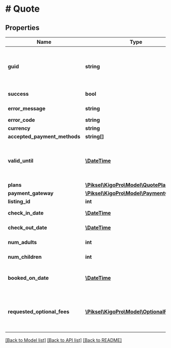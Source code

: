 # # Quote

## Properties

Name | Type | Description | Notes
------------ | ------------- | ------------- | -------------
**guid** | **string** | Guid used for referencing the Quote in the call for book | [optional]
**success** | **bool** | If the Quote is valid | [optional]
**error_message** | **string** | Error Message | [optional]
**error_code** | **string** | Error Code | [optional]
**currency** | **string** | Currency | [optional]
**accepted_payment_methods** | **string[]** |  | [optional]
**valid_until** | [**\DateTime**](\DateTime.md) | Last date the Quote may be converted to a Booking | [optional]
**plans** | [**\Piksel\KigoPro\Model\QuotePlan[]**](QuotePlan.md) |  | [optional]
**payment_gateway** | [**\Piksel\KigoPro\Model\PaymentGateway**](PaymentGateway.md) |  | [optional]
**listing_id** | **int** | Listing ID | [optional]
**check_in_date** | [**\DateTime**](\DateTime.md) | Check-In Date | [optional]
**check_out_date** | [**\DateTime**](\DateTime.md) | Check-Out Date | [optional]
**num_adults** | **int** | Number of Adults | [optional]
**num_children** | **int** | Number of Children | [optional]
**booked_on_date** | [**\DateTime**](\DateTime.md) | Booking Date (optional, UTC) | [optional]
**requested_optional_fees** | [**\Piksel\KigoPro\Model\OptionalFee[]**](OptionalFee.md) | Guid(s) of the optional fee(s) that you want to consider in the quote | [optional]

[[Back to Model list]](../../README.md#models) [[Back to API list]](../../README.md#endpoints) [[Back to README]](../../README.md)
